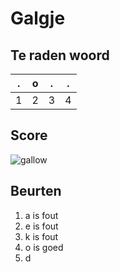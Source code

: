 # Galgje

## Te raden woord

   
|.|o|.|.|
|-|-|-|-|
|1|2|3|4|

## Score
![gallow](https://raw.githubusercontent.com/SomeRandomNeko1/galgje/master/images/5.png)

## Beurten
1. a is fout
2. e is fout
3. k is fout
4. o is goed 
5. d
